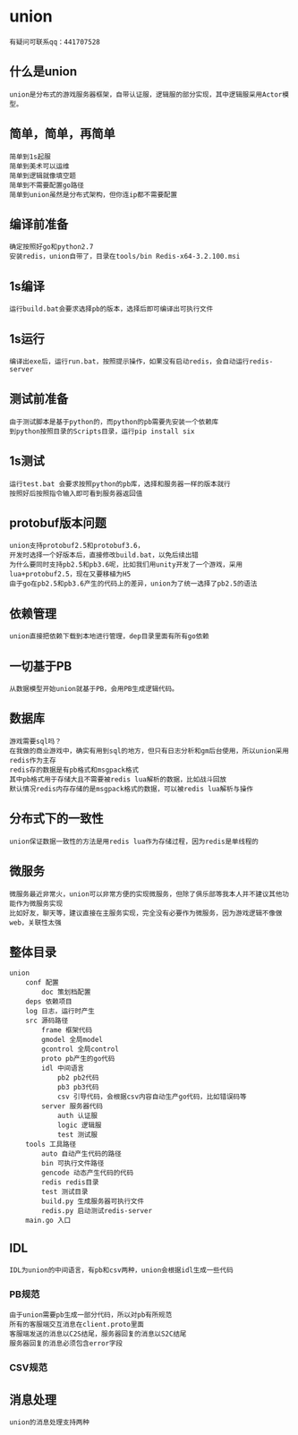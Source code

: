 # union  
	有疑问可联系qq：441707528   
## 什么是union
	union是分布式的游戏服务器框架，自带认证服，逻辑服的部分实现，其中逻辑服采用Actor模型。
## 简单，简单，再简单
	简单到1s起服
	简单到美术可以运维
	简单到逻辑就像填空题
	简单到不需要配置go路径
	简单到union虽然是分布式架构，但你连ip都不需要配置
## 编译前准备
	确定按照好go和python2.7
	安装redis，union自带了，目录在tools/bin Redis-x64-3.2.100.msi
## 1s编译
	运行build.bat会要求选择pb的版本，选择后即可编译出可执行文件
## 1s运行
	编译出exe后，运行run.bat，按照提示操作，如果没有启动redis，会自动运行redis-server
## 测试前准备
	由于测试脚本是基于python的，而python的pb需要先安装一个依赖库
	到python按照目录的Scripts目录，运行pip install six
## 1s测试
	运行test.bat 会要求按照python的pb库，选择和服务器一样的版本就行
	按照好后按照指令输入即可看到服务器返回值
## protobuf版本问题
	union支持protobuf2.5和protobuf3.6，
	开发时选择一个好版本后，直接修改build.bat，以免后续出错
	为什么要同时支持pb2.5和pb3.6呢，比如我们用unity开发了一个游戏，采用lua+protobuf2.5，现在又要移植为H5
	由于go在pb2.5和pb3.6产生的代码上的差异，union为了统一选择了pb2.5的语法
## 依赖管理
	union直接把依赖下载到本地进行管理，dep目录里面有所有go依赖
## 一切基于PB
	从数据模型开始union就基于PB，会用PB生成逻辑代码。
## 数据库
	游戏需要sql吗？
	在我做的商业游戏中，确实有用到sql的地方，但只有日志分析和gm后台使用，所以union采用redis作为主存
	redis存的数据是有pb格式和msgpack格式
	其中pb格式用于存储大且不需要被redis lua解析的数据，比如战斗回放
	默认情况redis内存存储的是msgpack格式的数据，可以被redis lua解析与操作
## 分布式下的一致性
	union保证数据一致性的方法是用redis lua作为存储过程，因为redis是单线程的
## 微服务
	微服务最近非常火，union可以非常方便的实现微服务，但除了俱乐部等我本人并不建议其他功能作为微服务实现
	比如好友，聊天等，建议直接在主服务实现，完全没有必要作为微服务，因为游戏逻辑不像做web，关联性太强
## 整体目录
	union
		conf 配置
			doc 策划档配置
		deps 依赖项目
		log 日志，运行时产生
		src 源码路径
			frame 框架代码
			gmodel 全局model
			gcontrol 全局control
			proto pb产生的go代码
			idl 中间语言
				pb2 pb2代码
				pb3 pb3代码
				csv 引导代码，会根据csv内容自动生产go代码，比如错误码等
			server 服务器代码
				auth 认证服
				logic 逻辑服
				test 测试服
		tools 工具路径
			auto 自动产生代码的路径
			bin 可执行文件路径
			gencode 动态产生代码的代码
			redis redis目录
			test 测试目录
			build.py 生成服务器可执行文件
			redis.py 启动测试redis-server
		main.go 入口
		
## IDL
	IDL为union的中间语言，有pb和csv两种，union会根据idl生成一些代码
### PB规范
	由于union需要pb生成一部分代码，所以对pb有所规范
	所有的客服端交互消息在client.proto里面
	客服端发送的消息以C2S结尾，服务器回复的消息以S2C结尾
	服务器回复的消息必须包含error字段
### CSV规范

## 消息处理
	union的消息处理支持两种

















